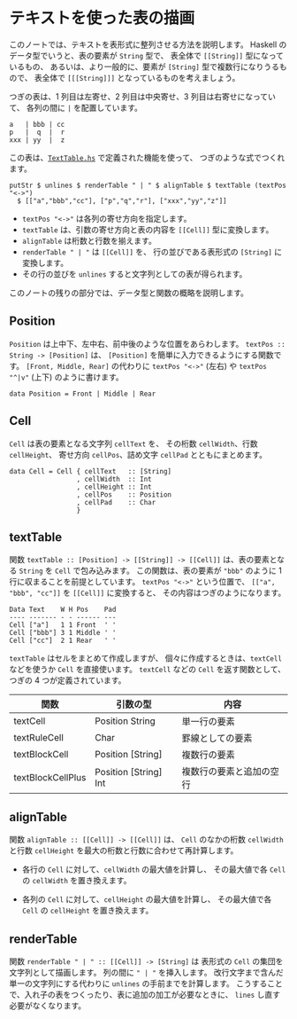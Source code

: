 テキストを使った表の描画
==================================================================

このノートでは、テキストを表形式に整列させる方法を説明します。
Haskell のデータ型でいうと、表の要素が `String` 型で、
表全体で `[[String]]` 型になっているもの、
あるいは、より一般的に、要素が `[String]` 型で複数行になりうるもので、
表全体で `[[[String]]]` となっているものを考えましょう。

つぎの表は、1 列目は左寄せ、2 列目は中央寄せ、3 列目は右寄せになっていて、
各列の間に `|` を配置しています。

    a   | bbb | cc
    p   |  q  |  r
    xxx | yy  |  z

この表は、[`TextTable.hs`][TextTable.hs] で定義された機能を使って、
つぎのような式でつくれます。

    putStr $ unlines $ renderTable " | " $ alignTable $ textTable (textPos "<->")
      $ [["a","bbb","cc"], ["p","q","r"], ["xxx","yy","z"]]

 - `textPos "<->"` は各列の寄せ方向を指定します。
 - `textTable` は、引数の寄せ方向と表の内容を `[[Cell]]` 型に変換します。
 - `alignTable` は桁数と行数を揃えます。
 - `renderTable " | "` は `[[Cell]]` を、
   行の並びである表形式の `[String]` に変換します。
 - その行の並びを `unlines` すると文字列としての表が得られます。

このノートの残りの部分では、データ型と関数の概略を説明します。

[TextTable.hs]: TextTable.hs



Position
------------------------------------------------------------------

`Position` は上中下、左中右、前中後のような位置をあらわします。
`textPos :: String -> [Position]` は、
`[Position]` を簡単に入力できるようにする関数です。
`[Front, Middle, Rear]` の代わりに `textPos "<->"` (左右) や
`textPos "^|v"` (上下) のように書けます。

    data Position = Front | Middle | Rear


Cell
------------------------------------------------------------------

`Cell` は表の要素となる文字列 `cellText` を、
その桁数 `cellWidth`、行数 `cellHeight`、
寄せ方向 `cellPos`、詰め文字 `cellPad` とともにまとめます。

    data Cell = Cell { cellText   :: [String]
                     , cellWidth  :: Int
                     , cellHeight :: Int
                     , cellPos    :: Position
                     , cellPad    :: Char
                     }


textTable
------------------------------------------------------------------

関数 `textTable :: [Position] -> [[String]] -> [[Cell]]`
は、表の要素となる `String` を `Cell` で包み込みます。
この関数は、表の要素が `"bbb"` のように 1 行に収まることを前提としています。
`textPos "<->"` という位置で、
`[["a", "bbb", "cc"]]` を `[[Cell]]` に変換すると、
その内容はつぎのようになります。

    Data Text    W H Pos    Pad
    ---- ------- - - ------ ---
    Cell ["a"]   1 1 Front  ' '
    Cell ["bbb"] 3 1 Middle ' '
    Cell ["cc"]  2 1 Rear   ' '

`textTable` はセルをまとめて作成しますが、
個々に作成するときは、`textCell` などを使うか `Cell` を直接使います。
`textCell` などの `Cell` を返す関数として、つぎの 4 つが定義されています。

| 関数              | 引数の型              | 内容                     |
|-------------------|-----------------------|--------------------------|
| textCell          | Position String                | 単一行の要素             |
| textRuleCell      | Char                  | 罫線としての要素         |
| textBlockCell     | Position [String]     | 複数行の要素             |
| textBlockCellPlus | Position [String] Int | 複数行の要素と追加の空行 |


alignTable
------------------------------------------------------------------

関数 `alignTable :: [[Cell]] -> [[Cell]]` は、
`Cell` のなかの桁数 `cellWidth` と行数 `cellHeight`
を最大の桁数と行数に合わせて再計算します。

 - 各行の `Cell` に対して、`cellWidth` の最大値を計算し、
   その最大値で各 `Cell` の `cellWidth` を置き換えます。

 - 各列の `Cell` に対して、`cellHeight` の最大値を計算し、
   その最大値で各 `Cell` の `cellHeight` を置き換えます。


renderTable
------------------------------------------------------------------

関数 `renderTable " | " :: [[Cell]] -> [String]` は
表形式の `Cell` の集団を文字列として描画します。
列の間に `" | "` を挿入します。
改行文字まで含んだ単一の文字列にする代わりに
`unlines` の手前までを計算します。
こうすることで、入れ子の表をつくったり、表に追加の加工が必要なときに、
`lines` し直す必要がなくなります。

